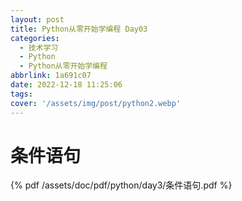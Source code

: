 ```yaml
---
layout: post
title: Python从零开始学编程 Day03
categories:
  - 技术学习
  - Python
  - Python从零开始学编程
abbrlink: 1a691c07
date: 2022-12-18 11:25:06
tags:
cover: '/assets/img/post/python2.webp'
---
```


# 条件语句

{% pdf /assets/doc/pdf/python/day3/条件语句.pdf %}

